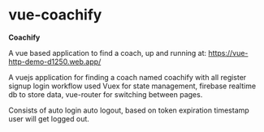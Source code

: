 # vue-coachify
**Coachify**

A vue based application to find a coach, up and running at: https://vue-http-demo-d1250.web.app/


A vuejs application for finding a coach named coachify with all register signup login workflow 
used Vuex for state management, firebase realtime db to store data, vue-router for switching between pages.

Consists of auto login auto logout,
based on token expiration timestamp user will get logged out.
